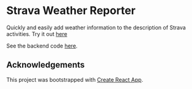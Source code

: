 # Strava Weather Reporter

Quickly and easily add weather information to the description of Strava activities. Try it out [here](https://www.codyhoover.com/strava-weather-reporter/)

See the backend code [here](https://github.com/hoovercj/strava-weather-azure-functions).

## Acknowledgements
This project was bootstrapped with [Create React App](https://github.com/facebookincubator/create-react-app).
